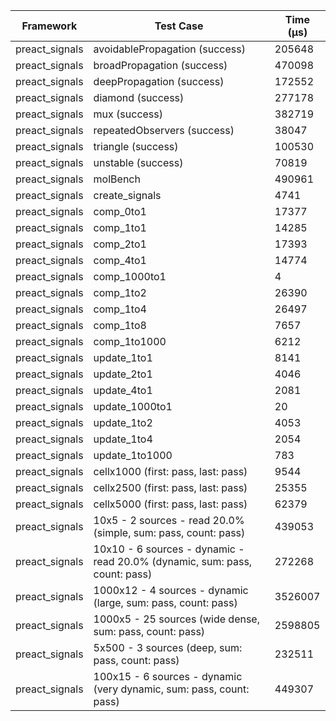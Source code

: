 | Framework | Test Case | Time (μs) |
| --- | --- | --- |
| preact_signals | avoidablePropagation (success) | 205648 |
| preact_signals | broadPropagation (success) | 470098 |
| preact_signals | deepPropagation (success) | 172552 |
| preact_signals | diamond (success) | 277178 |
| preact_signals | mux (success) | 382719 |
| preact_signals | repeatedObservers (success) | 38047 |
| preact_signals | triangle (success) | 100530 |
| preact_signals | unstable (success) | 70819 |
| preact_signals | molBench | 490961 |
| preact_signals | create_signals | 4741 |
| preact_signals | comp_0to1 | 17377 |
| preact_signals | comp_1to1 | 14285 |
| preact_signals | comp_2to1 | 17393 |
| preact_signals | comp_4to1 | 14774 |
| preact_signals | comp_1000to1 | 4 |
| preact_signals | comp_1to2 | 26390 |
| preact_signals | comp_1to4 | 26497 |
| preact_signals | comp_1to8 | 7657 |
| preact_signals | comp_1to1000 | 6212 |
| preact_signals | update_1to1 | 8141 |
| preact_signals | update_2to1 | 4046 |
| preact_signals | update_4to1 | 2081 |
| preact_signals | update_1000to1 | 20 |
| preact_signals | update_1to2 | 4053 |
| preact_signals | update_1to4 | 2054 |
| preact_signals | update_1to1000 | 783 |
| preact_signals | cellx1000 (first: pass, last: pass) | 9544 |
| preact_signals | cellx2500 (first: pass, last: pass) | 25355 |
| preact_signals | cellx5000 (first: pass, last: pass) | 62379 |
| preact_signals | 10x5 - 2 sources - read 20.0% (simple, sum: pass, count: pass) | 439053 |
| preact_signals | 10x10 - 6 sources - dynamic - read 20.0% (dynamic, sum: pass, count: pass) | 272268 |
| preact_signals | 1000x12 - 4 sources - dynamic (large, sum: pass, count: pass) | 3526007 |
| preact_signals | 1000x5 - 25 sources (wide dense, sum: pass, count: pass) | 2598805 |
| preact_signals | 5x500 - 3 sources (deep, sum: pass, count: pass) | 232511 |
| preact_signals | 100x15 - 6 sources - dynamic (very dynamic, sum: pass, count: pass) | 449307 |
